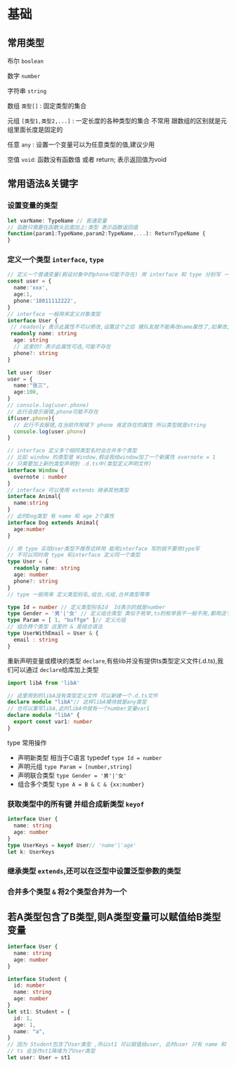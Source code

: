 # 基础

## 常用类型
  布尔 ```boolean```

  数字 ```number```

  字符串 ```string```
  
  数组 ```类型[]``` : 固定类型的集合
  
  元组 ```[类型1,类型2,...]``` : 一定长度的各种类型的集合 不常用 跟数组的区别就是元组里面长度是固定的

  任意 ```any``` : 设置一个变量可以为任意类型的值,建议少用

  空值 ```void```: 函数没有函数值 或者 return; 表示返回值为void

## 常用语法&关键字

### 设置变量的类型 
```typescript
let varName: TypeName // 普通变量
// 函数只需要在函数头后面加上:类型 表示函数返回值
function(param1:TypeName,param2:TypeName,...): ReturnTypeName {
}
```


### 定义一个类型 ```interface```, ```type```
```typescript
// 定义一个普通变量(假设对象中的phone可能不存在) 用 interface 和 type 分别写 一个 User类型
const user = {
  name:'xxx',
  age:1,
  phone:'18011112222',
}
// interface 一般用来定义对象类型
interface User {
 // readonly 表示此属性不可以修改,设置这个之后 猪队友就不能再改name属性了,如果改,ts会提示错误
 readonly name: string
  age: string
  // 这里的? 表示此属性可选,可能不存在
  phone?: string
}

let user :User
user = {
  name:"张三",
  age:100,
}
// console.log(user.phone)
// 此行会提示报错,phone可能不存在
if(user.phone){
  // 此行不会报错,在当前作用域下 phone 肯定存在的属性 所以类型就是string
  console.log(user.phone)
}

// interface 定义多个相同类型名时会合并多个类型
// 比如 window 的类型是 Window,假设我给window加了一个新属性 overnote = 1
// 只需要加上新的类型声明到 .d.ts中(类型定义声明文件)
interface Window {
  overnote : number
} 
// interface 可以使用 extends 继承其他类型
interface Animal{
  name:string
}
// 此时Dog类型 有 name 和 age 2个属性
interface Dog extends Animal{
  age:number
}

// 用 type 实现User类型不推荐这样用 能用interface 写的就不要用type写
// 不可以同时用 type 和interface 定义同一个类型
type User = {
  readonly name: string
  age: number
  phone?: string
}
// type 一般用来 定义类型别名,组合,元组,合并类型等等

type Id = number // 定义类型别名Id  Id表示的就是number
type Gender = '男'|'女' // 定义组合类型 类似于枚举,ts的枚举我不一般不用,都用这个代替
type Param = [ 1, "buffge" ]// 定义元组
// 组合两个类型 这里的 & 是组合语法
type UserWithEmail = User & {
  email : string
}

```
  重新声明变量或模块的类型 ```declare```,有些lib并没有提供ts类型定义文件(.d.ts),我们可以通过
  ```declare```给库加上类型
```typescript
import libA from 'libA'

// 这里用到的libA没有类型定义文件 可以新建一个.d.ts文件
declare module "libA"// 这样libA模块就是any类型
// 也可以重写libA,此时libA中就有一个number变量var1
declare module "libA" {
  export const var1: number
}
```
 
type 常用操作

* 声明新类型 相当于C语言 typedef ```type Id = number```
* 声明元组 ```type Param = [number,string]``` 
* 声明联合类型 ```type Gender = '男'|'女' ```
* 组合多个类型 ```type A = B & C & {xx:number}```
  
### 获取类型中的所有键 并组合成新类型 ```keyof```

```typescript
interface User {
  name: string
  age: number
}
type UserKeys = keyof User// 'name'|'age'
let k: UserKeys
```

### 继承类型 ```extends```,还可以在泛型中设置泛型参数的类型

### 合并多个类型 ```&``` 将2个类型合并为一个

## 若A类型包含了B类型,则A类型变量可以赋值给B类型变量
```typescript
interface User {
  name: string
  age: number
}

interface Student {
  id: number
  name: string
  age: number
}
let st1: Student = {
  id: 1,
  age: 1,
  name: "a",
}
// 因为 Student包含了User类型 ,所以st1 可以赋值给user, 此时user 只有 name 和 age属性
// ts 会当作st1降维为了User类型
let user: User = st1
```



